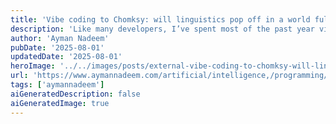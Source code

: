```yaml
---
title: 'Vibe coding to Chomksy: will linguistics pop off in a world full of prompting?'
description: 'Like many developers, I’ve spent most of the past year vibe coding. Across the many tools I’ve tried, my workflow looks something like this: I prompt AI agents in natural-language and hope they make the edits I want. When it works, it feels like sorcery. When it fails, I’m left spelunking through probabilistic misfires, trying to reverse-engineer why the model chose a broken string-replace instead of the obvious refactor.'
author: 'Ayman Nadeem'
pubDate: '2025-08-01'
updatedDate: '2025-08-01'
heroImage: '../../images/posts/external-vibe-coding-to-chomksy-will-linguistics-pop-off-in-a-world-full-of-prompting/banner_16_9-1.png'
url: 'https://www.aymannadeem.com/artificial/intelligence,/programming/languages/2025/08/01/vibe-coding-to-chomsky.html?ref=pwv.com'
tags: ['aymannadeem']
aiGeneratedDescription: false
aiGeneratedImage: true
---
```


